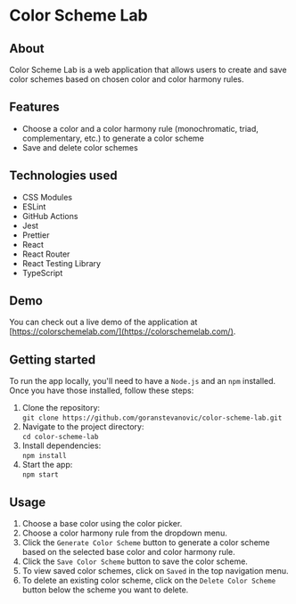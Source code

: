 # Color Scheme Lab

## About

Color Scheme Lab is a web application that allows users to create and save color schemes based on chosen color and color harmony rules.

## Features

- Choose a color and a color harmony rule (monochromatic, triad, complementary, etc.) to generate a color scheme
- Save and delete color schemes

## Technologies used

- CSS Modules
- ESLint
- GitHub Actions
- Jest
- Prettier
- React
- React Router
- React Testing Library
- TypeScript

## Demo

You can check out a live demo of the application at [https://colorschemelab.com/](https://colorschemelab.com/).

## Getting started

To run the app locally, you'll need to have a `Node.js` and an `npm` installed. Once you have those installed, follow these steps:

1. Clone the repository:  
   `git clone https://github.com/goranstevanovic/color-scheme-lab.git`
1. Navigate to the project directory:  
   `cd color-scheme-lab`
1. Install dependencies:  
   `npm install`
1. Start the app:  
   `npm start`

## Usage

1. Choose a base color using the color picker.
1. Choose a color harmony rule from the dropdown menu.
1. Click the `Generate Color Scheme` button to generate a color scheme based on the selected base color and color harmony rule.
1. Click the `Save Color Scheme` button to save the color scheme.
1. To view saved color schemes, click on `Saved` in the top navigation menu.
1. To delete an existing color scheme, click on the `Delete Color Scheme` button below the scheme you want to delete.
